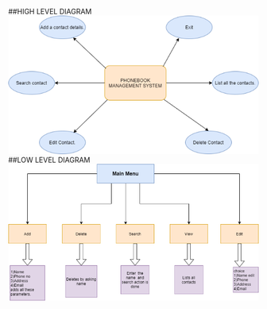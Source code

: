 ##HIGH LEVEL DIAGRAM
![screen](https://github.com/GoutamiJadhav/stepin-Phonebook-Management-System/blob/main/2_Architecture/High%20level%20diagram.png)
##LOW LEVEL DIAGRAM
![screen](https://github.com/GoutamiJadhav/stepin-Phonebook-Management-System/blob/main/2_Architecture/Low%20level%20diagram.png)
